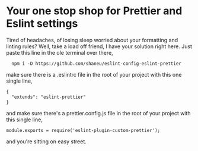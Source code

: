 # Your one stop shop for Prettier and Eslint settings


Tired of headaches, of losing sleep worried about your formatting and linting
rules? Well, take a load off friend, I have your solution right here. Just paste
this line in the ole terminal over there,

```
  npm i -D https://github.com/shaneu/eslint-config-eslint-prettier
```

make sure there is a .eslintrc file in the root of your project with this one
single line,

```
{
  "extends": "eslint-prettier"
}
```

and make sure there's a prettier.config.js file in the root of your project
with this single line,

```
module.exports = require('eslint-plugin-custom-prettier');
```

and you're sitting on easy street.
